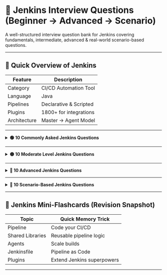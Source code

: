 # 🤖 Jenkins Interview Questions (Beginner → Advanced → Scenario)

A well-structured interview question bank for Jenkins covering fundamentals, intermediate, advanced & real-world scenario-based questions.

---

## 📌 Quick Overview of Jenkins

| Feature | Description |
|--------|--------------|
| Category | CI/CD Automation Tool |
| Language | Java |
| Pipelines | Declarative & Scripted |
| Plugins | 1800+ for integrations |
| Architecture | Master → Agent Model |

---

<details>
<summary><strong>🟢 10 Commonly Asked Jenkins Questions</strong></summary>

| # | Question |
|---|-----------|
| 1 | What is Jenkins and why do we use it? |
| 2 | Difference between Continuous Integration, Delivery, and Deployment? |
| 3 | What are Jenkins plugins & why are they important? |
| 4 | What is a Jenkins Pipeline? |
| 5 | Difference between Freestyle job and Pipeline job? |
| 6 | Explain Jenkins Master and Agent architecture. |
| 7 | What is a Jenkinsfile? |
| 8 | How do you schedule a Jenkins job? (CRON) |
| 9 | How to secure Jenkins? |
| 10 | Name a few commonly used Jenkins plugins. |

</details>

---

<details>
<summary><strong>🟡 10 Moderate Level Jenkins Questions</strong></summary>

| # | Question |
|---|-----------|
| 1 | Difference between Declarative and Scripted Pipeline? |
| 2 | What are Jenkins Shared Libraries? |
| 3 | Explain the use of `post` block in Declarative Pipeline. |
| 4 | How do you integrate Jenkins with GitHub or GitLab? |
| 5 | How do you implement parallel stages in Jenkins Pipeline? |
| 6 | How do you handle secrets/credentials in Jenkins? |
| 7 | What is Blue Ocean in Jenkins? |
| 8 | What is Jenkins Agent? Types of Agents? |
| 9 | How to trigger a Jenkins pipeline automatically on code commit? |
| 10 | How do you use parameters in a Jenkins job? |

</details>

---

<details>
<summary><strong>🔴 10 Advanced Jenkins Questions</strong></summary>

| # | Question |
|---|-----------|
| 1 | Explain Jenkins Distributed Build Architecture with scaling strategy. |
| 2 | How do you set up Jenkins with Kubernetes for dynamic agents? |
| 3 | Explain Jenkinsfile best practices for production-grade pipelines. |
| 4 | What is the difference between scripted `node {}` & declarative `agent any`? |
| 5 | How do you implement Quality Gates using SonarQube? |
| 6 | Explain multibranch pipeline and how it works internally. |
| 7 | How do you create & publish custom Jenkins Shared Libraries? |
| 8 | How do you integrate Jenkins with Docker for CI/CD? |
| 9 | How do you implement canary or blue-green deployment using Jenkins? |
| 10 | How do you ensure high availability & disaster recovery for Jenkins? |

</details>

---

<details>
<summary><strong>🎯 10 Scenario-Based Jenkins Questions</strong></summary>

| Scenario # | Question |
|-------------|-----------|
| 1 | Your pipeline is taking too long. How will you optimize it? |
| 2 | A Jenkins job fails randomly. How do you debug? |
| 3 | Production pipeline should not run on weekends. How will you enforce? |
| 4 | Need to run tests on 5 different OS/VMs. How will you design the pipeline? |
| 5 | Developer commits code → build should start → create artifact → deploy to Dev. Explain full CI/CD design. |
| 6 | You need to secure Jenkins for enterprise use. What steps will you take? |
| 7 | You need to implement rollback using Jenkins pipeline. How will you design? |
| 8 | Jenkinsfile is becoming too large. How will you modularize it? |
| 9 | 100 microservices need CI/CD. How will you design a reusable architecture? |
| 10 | A build passes but deployment fails in stage environment. How do you troubleshoot? |

</details>

---

## 🧠 Jenkins Mini-Flashcards (Revision Snapshot)

| Topic | Quick Memory Trick |
|--------|--------------------|
| Pipeline | Code your CI/CD |
| Shared Libraries | Reusable pipeline logic |
| Agents | Scale builds |
| Jenkinsfile | Pipeline as Code |
| Plugins | Extend Jenkins superpowers |

---

